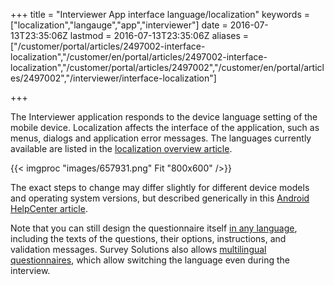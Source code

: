 ﻿+++
title = "Interviewer App interface language/localization"
keywords = ["localization","langauge","app","interviewer"]
date = 2016-07-13T23:35:06Z
lastmod = 2016-07-13T23:35:06Z
aliases = ["/customer/portal/articles/2497002-interface-localization","/customer/en/portal/articles/2497002-interface-localization","/customer/portal/articles/2497002","/customer/en/portal/articles/2497002","/interviewer/interface-localization"]

+++

The Interviewer application responds to the device language setting of the
mobile device. Localization affects the interface of the application, such as
menus, dialogs and application error messages. The languages currently
available are listed in the [localization overview article](/faq/language/).

{{< imgproc "images/657931.png" Fit "800x600" />}}

The exact steps to change may differ slightly for different device models and
operating system versions, but described generically in this
[Android HelpCenter article](https://support.google.com/android/answer/12395118?hl=en).

Note that you can still design the questionnaire itself
[in any language](/faq/which-languages-can-be-used/), including the texts of
the questions, their options, instructions, and validation messages. Survey
Solutions also allows
[multilingual questionnaires](/questionnaire-designer/toolbar/multilingual-questionnaires/),
which allow switching the language even during the interview.
